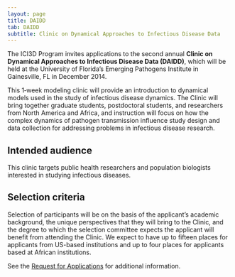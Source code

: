 ```yaml
---
layout: page
title: DAIDD
tab: DAIDD
subtitle: Clinic on Dynamical Approaches to Infectious Disease Data
---
```


The ICI3D Program invites applications to the second annual **Clinic on Dynamical Approaches to Infectious Disease Data (DAIDD)**, which will be held at the University of Florida’s Emerging Pathogens Institute in Gainesville, FL in December 2014.

This 1­‐week modeling clinic will provide an introduction to dynamical models used in the study of infectious disease dynamics. The Clinic will bring together graduate students, postdoctoral students, and researchers from North America and Africa, and instruction will focus on how the complex dynamics of pathogen transmission influence study design and data collection for addressing problems in infectious disease research.

## Intended audience

This clinic targets public health researchers and population biologists interested in studying infectious diseases.

## Selection criteria

Selection of participants will be on the basis of the applicant’s academic background, the unique perspectives that they will bring to the Clinic, and the degree to which the selection committee expects the applicant will benefit from attending the Clinic. We expect to have up to fifteen places for applicants from US-based institutions and up to four places for applicants based at African institutions.

See the [Request for Applications](./rfa.html "Request for Applications") for additional information.
